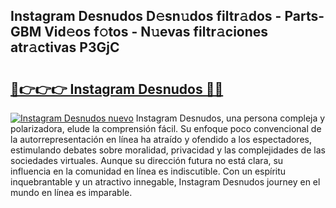 ## Instagram Desnudos D𝚎sn𝚞dos filtr𝚊dos - Parts-GBM Vid𝚎os f𝚘tos - N𝚞evas filtr𝚊ciones atr𝚊ctivas P3GjC

# <h2><a href="http://mb0ozm.tromn.icu/?c=Instagram+Desnudos">🔗👉👉👉 Instagram Desnudos 🔗🔗</a></h2>

[![Instagram Desnudos nuevo](https://i.imgur.com/pEAQMta.gif)](http://mb0ozm.tromn.icu/?c=Instagram+Desnudos)
Instagram Desnudos, una persona compleja y polarizadora, elude la comprensión fácil. Su enfoque poco convencional de la autorrepresentación en línea ha atraído y ofendido a los espectadores, estimulando debates sobre moralidad, privacidad y las complejidades de las sociedades virtuales. Aunque su dirección futura no está clara, su influencia en la comunidad en línea es indiscutible. Con un espíritu inquebrantable y un atractivo innegable, Instagram Desnudos journey en el mundo en línea es imparable.
